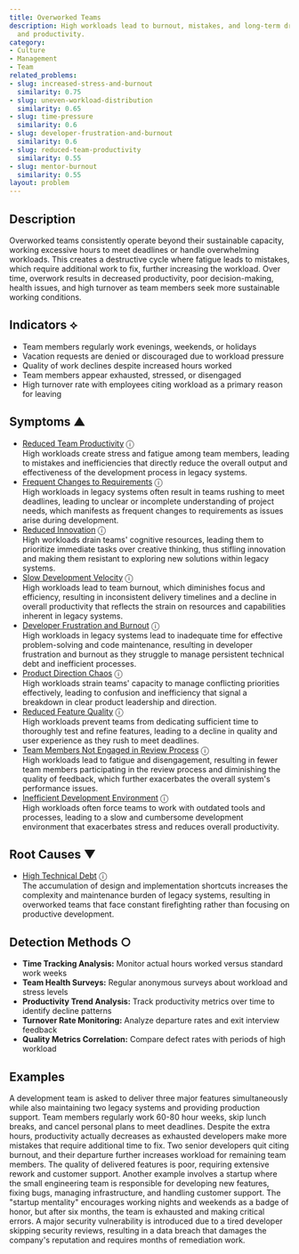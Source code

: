 ```yaml
---
title: Overworked Teams
description: High workloads lead to burnout, mistakes, and long-term drops in quality
  and productivity.
category:
- Culture
- Management
- Team
related_problems:
- slug: increased-stress-and-burnout
  similarity: 0.75
- slug: uneven-workload-distribution
  similarity: 0.65
- slug: time-pressure
  similarity: 0.6
- slug: developer-frustration-and-burnout
  similarity: 0.6
- slug: reduced-team-productivity
  similarity: 0.55
- slug: mentor-burnout
  similarity: 0.55
layout: problem
---
```


## Description

Overworked teams consistently operate beyond their sustainable capacity, working excessive hours to meet deadlines or handle overwhelming workloads. This creates a destructive cycle where fatigue leads to mistakes, which require additional work to fix, further increasing the workload. Over time, overwork results in decreased productivity, poor decision-making, health issues, and high turnover as team members seek more sustainable working conditions.


## Indicators ⟡

- Team members regularly work evenings, weekends, or holidays
- Vacation requests are denied or discouraged due to workload pressure
- Quality of work declines despite increased hours worked
- Team members appear exhausted, stressed, or disengaged
- High turnover rate with employees citing workload as a primary reason for leaving


## Symptoms ▲

- [Reduced Team Productivity](reduced-team-productivity.md) <span class="info-tooltip" title="Confidence: 0.656, Strength: 0.909">ⓘ</span>
<br/>  High workloads create stress and fatigue among team members, leading to mistakes and inefficiencies that directly reduce the overall output and effectiveness of the development process in legacy systems.
- [Frequent Changes to Requirements](frequent-changes-to-requirements.md) <span class="info-tooltip" title="Confidence: 0.578, Strength: 0.798">ⓘ</span>
<br/>  High workloads in legacy systems often result in teams rushing to meet deadlines, leading to unclear or incomplete understanding of project needs, which manifests as frequent changes to requirements as issues arise during development.
- [Reduced Innovation](reduced-innovation.md) <span class="info-tooltip" title="Confidence: 0.499, Strength: 0.877">ⓘ</span>
<br/>  High workloads drain teams' cognitive resources, leading them to prioritize immediate tasks over creative thinking, thus stifling innovation and making them resistant to exploring new solutions within legacy systems.
- [Slow Development Velocity](slow-development-velocity.md) <span class="info-tooltip" title="Confidence: 0.463, Strength: 0.796">ⓘ</span>
<br/>  High workloads lead to team burnout, which diminishes focus and efficiency, resulting in inconsistent delivery timelines and a decline in overall productivity that reflects the strain on resources and capabilities inherent in legacy systems.
- [Developer Frustration and Burnout](developer-frustration-and-burnout.md) <span class="info-tooltip" title="Confidence: 0.448, Strength: 0.657">ⓘ</span>
<br/>  High workloads in legacy systems lead to inadequate time for effective problem-solving and code maintenance, resulting in developer frustration and burnout as they struggle to manage persistent technical debt and inefficient processes.
- [Product Direction Chaos](product-direction-chaos.md) <span class="info-tooltip" title="Confidence: 0.388, Strength: 0.793">ⓘ</span>
<br/>  High workloads strain teams' capacity to manage conflicting priorities effectively, leading to confusion and inefficiency that signal a breakdown in clear product leadership and direction.
- [Reduced Feature Quality](reduced-feature-quality.md) <span class="info-tooltip" title="Confidence: 0.383, Strength: 0.868">ⓘ</span>
<br/>  High workloads prevent teams from dedicating sufficient time to thoroughly test and refine features, leading to a decline in quality and user experience as they rush to meet deadlines.
- [Team Members Not Engaged in Review Process](team-members-not-engaged-in-review-process.md) <span class="info-tooltip" title="Confidence: 0.355, Strength: 0.761">ⓘ</span>
<br/>  High workloads lead to fatigue and disengagement, resulting in fewer team members participating in the review process and diminishing the quality of feedback, which further exacerbates the overall system's performance issues.
- [Inefficient Development Environment](inefficient-development-environment.md) <span class="info-tooltip" title="Confidence: 0.327, Strength: 0.589">ⓘ</span>
<br/>  High workloads often force teams to work with outdated tools and processes, leading to a slow and cumbersome development environment that exacerbates stress and reduces overall productivity.

## Root Causes ▼

- [High Technical Debt](high-technical-debt.md) <span class="info-tooltip" title="Confidence: 0.338, Strength: 0.895">ⓘ</span>
<br/>  The accumulation of design and implementation shortcuts increases the complexity and maintenance burden of legacy systems, resulting in overworked teams that face constant firefighting rather than focusing on productive development.

## Detection Methods ○

- **Time Tracking Analysis:** Monitor actual hours worked versus standard work weeks
- **Team Health Surveys:** Regular anonymous surveys about workload and stress levels
- **Productivity Trend Analysis:** Track productivity metrics over time to identify decline patterns
- **Turnover Rate Monitoring:** Analyze departure rates and exit interview feedback
- **Quality Metrics Correlation:** Compare defect rates with periods of high workload


## Examples

A development team is asked to deliver three major features simultaneously while also maintaining two legacy systems and providing production support. Team members regularly work 60-80 hour weeks, skip lunch breaks, and cancel personal plans to meet deadlines. Despite the extra hours, productivity actually decreases as exhausted developers make more mistakes that require additional time to fix. Two senior developers quit citing burnout, and their departure further increases workload for remaining team members. The quality of delivered features is poor, requiring extensive rework and customer support. Another example involves a startup where the small engineering team is responsible for developing new features, fixing bugs, managing infrastructure, and handling customer support. The "startup mentality" encourages working nights and weekends as a badge of honor, but after six months, the team is exhausted and making critical errors. A major security vulnerability is introduced due to a tired developer skipping security reviews, resulting in a data breach that damages the company's reputation and requires months of remediation work.
